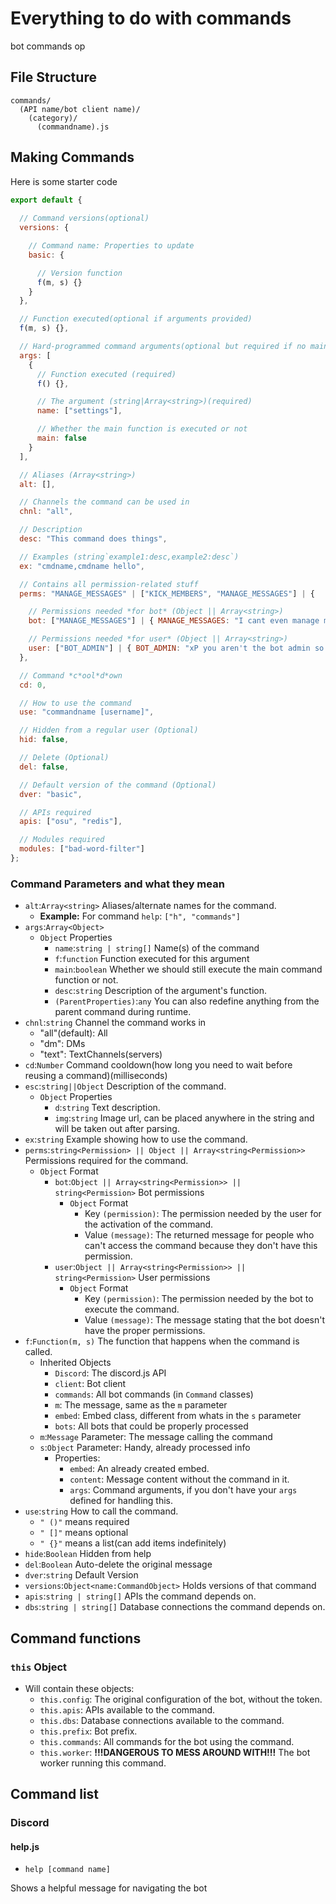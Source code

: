 # Everything to do with commands

bot commands op

## File Structure

```path
commands/
  (API name/bot client name)/
    (category)/
      (commandname).js
```

## Making Commands

Here is some starter code

```js
export default {
  
  // Command versions(optional)
  versions: {

    // Command name: Properties to update
    basic: {

      // Version function
      f(m, s) {}
    }
  },

  // Function executed(optional if arguments provided)
  f(m, s) {},

  // Hard-programmed command arguments(optional but required if no main function)
  args: [
    {
      // Function executed (required)
      f() {},

      // The argument (string|Array<string>)(required)
      name: ["settings"],

      // Whether the main function is executed or not
      main: false
    }
  ],

  // Aliases (Array<string>)
  alt: [],

  // Channels the command can be used in
  chnl: "all",

  // Description
  desc: "This command does things",

  // Examples (string`example1:desc,example2:desc`)
  ex: "cmdname,cmdname hello",

  // Contains all permission-related stuff
  perms: "MANAGE_MESSAGES" | ["KICK_MEMBERS", "MANAGE_MESSAGES"] | {

    // Permissions needed *for bot* (Object || Array<string>)
    bot: ["MANAGE_MESSAGES"] | { MANAGE_MESSAGES: "I cant even manage messages so how do you expect me to do this?" },

    // Permissions needed *for user* (Object || Array<string>)
    user: ["BOT_ADMIN"] | { BOT_ADMIN: "xP you aren't the bot admin so why should you be executing this?" }
  },

  // Command *c*ool*d*own
  cd: 0,

  // How to use the command
  use: "commandname [username]",

  // Hidden from a regular user (Optional)
  hid: false,

  // Delete (Optional)
  del: false,

  // Default version of the command (Optional)
  dver: "basic",

  // APIs required
  apis: ["osu", "redis"],

  // Modules required
  modules: ["bad-word-filter"]
};
```

### Command Parameters and what they mean

- `alt`:`Array<string>` Aliases/alternate names for the command.
  - **Example:** For command `help`: `["h", "commands"]`
- `args`:`Array<Object>`
  - `Object` Properties
    - `name`:`string | string[]` Name(s) of the command
    - `f`:`function` Function executed for this argument
    - `main`:`boolean` Whether we should still execute the main command function or not.
    - `desc`:`string` Description of the argument's function.
    - `(ParentProperties)`:`any` You can also redefine anything from the parent command during runtime.
- `chnl`:`string` Channel the command works in
  - "all"(default): All
  - "dm": DMs
  - "text": TextChannels(servers)
- `cd`:`Number` Command cooldown(how long you need to wait before reusing a command)(milliseconds)
- `esc`:`string||Object` Description of the command.
  - `Object` Properties
    - `d`:`string` Text description.
    - `img`:`string` Image url, can be placed anywhere in the string and will be taken out after parsing.
- `ex`:`string` Example showing how to use the command.
- `perms`:`string<Permission> || Object || Array<string<Permission>>` Permissions required for the command.
  - `Object` Format
    - `bot`:`Object || Array<string<Permission>> || string<Permission>` Bot permissions
      - `Object` Format
        - Key `(permission)`: The permission needed by the user for the activation of the command.
        - Value `(message)`: The returned message for people who can't access the command because they don't have this permission.
    - `user`:`Object || Array<string<Permission>> || string<Permission>` User permissions
      - `Object` Format
        - Key `(permission)`: The permission needed by the bot to execute the command.
        - Value `(message)`: The message stating that the bot doesn't have the proper permissions.
- `f`:`Function(m, s)` The function that happens when the command is called.
  - Inherited Objects
    - `Discord`: The discord.js API
    - `client`: Bot client
    - `commands`: All bot commands (in `Command` classes)
    - `m`: The message, same as the `m` parameter
    - `embed`: Embed class, different from whats in the `s` parameter
    - `bots`: All bots that could be properly processed
  - `m`:`Message` Parameter: The message calling the command
  - `s`:`Object` Parameter: Handy, already processed info
    - Properties:
      - `embed`: An already created embed.
      - `content`: Message content without the command in it.
      - `args`: Command arguments, if you don't have your `args` defined for handling this.
- `use`:`string` How to call the command.
  - `" ()"` means required
  - `" []"` means optional
  - `" {}"` means a list(can add items indefinitely)
- `hide`:`Boolean` Hidden from help
- `del`:`Boolean` Auto-delete the original message
- `dver`:`string` Default Version
- `versions`:`Object<name:CommandObject>` Holds versions of that command
- `apis`:`string | string[]` APIs the command depends on.
- `dbs`:`string | string[]` Database connections the command depends on.

## Command functions

### `this` Object

- Will contain these objects:
  - `this.config`: The original configuration of the bot, without the token.
  - `this.apis`: APIs available to the command.
  - `this.dbs`: Database connections available to the command.
  - `this.prefix`: Bot prefix.
  - `this.commands`: All commands for the bot using the command.
  - `this.worker`: **!!!DANGEROUS TO MESS AROUND WITH!!!** The bot worker running this command.

## Command list

### Discord

#### help.js

- `help [command name]`

Shows a helpful message for navigating the bot
